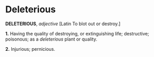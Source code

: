 # Deleterious

**DELETERIOUS**, _adjective_ \[Latin To blot out or destroy.\]

**1.** Having the quality of destroying, or extinguishing life; destructive; poisonous; as a _deleterious_ plant or quality.

**2.** Injurious; pernicious.